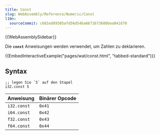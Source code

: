 ```yaml
---
title: Const
slug: WebAssembly/Reference/Numeric/Const
l10n:
  sourceCommit: c681ed89305afd56d54ba6671673680bea041670
---
```


{{WebAssemblySidebar}}

Die **`const`** Anweisungen werden verwendet, um Zahlen zu deklarieren.

{{EmbedInteractiveExample("pages/wat/const.html", "tabbed-standard")}}

## Syntax

```wasm
;; legen Sie `5` auf den Stapel
i32.const 5
```

| Anweisung     | Binärer Opcode |
| ------------- | -------------- |
| `i32.const`   | `0x41`         |
| `i64.const`   | `0x42`         |
| `f32.const`   | `0x43`         |
| `f64.const`   | `0x44`         |
